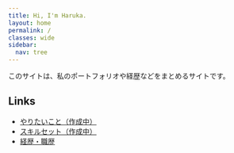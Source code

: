 ```yaml
---
title: Hi, I'm Haruka.
layout: home
permalink: /
classes: wide
sidebar:
  nav: tree
---
```


このサイトは、私のポートフォリオや経歴などをまとめるサイトです。

## Links

- [やりたいこと（作成中）](/want-to-do)
- [スキルセット（作成中）](/skill-set)
- [経歴・職歴](/resume)
